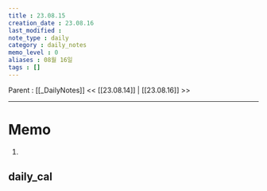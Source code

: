 ```yaml
---
title : 23.08.15
creation_date : 23.08.16
last_modified :
note_type : daily
category : daily_notes
memo_level : 0
aliases : 08월 16일
tags : []
---
```

Parent : [[_DailyNotes]]
<< [[23.08.14]] | [[23.08.16]] >>

---
# Memo

1.  

## daily_cal
